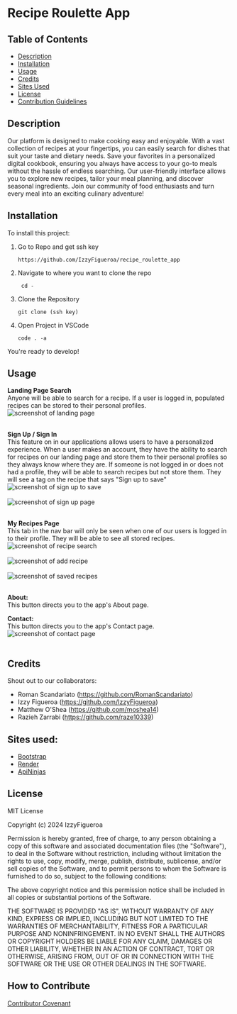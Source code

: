 # Recipe Roulette App

## Table of Contents
  - [Description](#description)
  - [Installation](#installation)
  - [Usage](#usage)
  - [Credits](#credits)
  - [Sites Used](#sites-used)
  - [License](#license)
  - [Contribution Guidelines](#how-to-contribute)

## Description

Our platform is designed to make cooking easy and enjoyable. With a vast collection of recipes at your fingertips, you can easily search for dishes that suit your taste and dietary needs. Save your favorites in a personalized digital cookbook, ensuring you always have access to your go-to meals without the hassle of endless searching. Our user-friendly interface allows you to explore new recipes, tailor your meal planning, and discover seasonal ingredients. Join our community of food enthusiasts and turn every meal into an exciting culinary adventure!

## Installation

To install this project:

1. Go to Repo and get ssh key
   
       https://github.com/IzzyFigueroa/recipe_roulette_app 

3. Navigate to where you want to clone the repo

        cd -

4. Clone the Repository

       git clone (ssh key)

6. Open Project in VSCode 

       code . -a 

You're ready to develop!

## Usage
**Landing Page Search** <br>
Anyone will be able to search for a recipe. If a user is logged in, populated recipes can be stored to their personal profiles.<br>
 ![screenshot of landing page](<client/public/images/landing.png>)<br><br>
 

**Sign Up / Sign In** <br>
This feature on in our applications allows users to have a personalized experience. When a user makes an account, they have the ability to search for recipes on our landing page and store them to their personal profiles so they always know where they are. If someone is not logged in or does not had a profile, they will be able to search recipes but not store them. They will see a tag on the recipe that says "Sign up to save"<br>
 ![screenshot of sign up to save](client/public/images/cantAdd.png)<br><br>
 ![screenshot of sign up page](<client/public/images/Signup.png>)<br><br>

**My Recipes Page** <br>
This tab in the nav bar will only be seen when one of our users is logged in to their profile. They will be able to see all stored recipes.<br>
![screenshot of recipe search](<client/public/images/recipeSearch.png>)<br><br>
![screenshot of add recipe](<client/public/images/Tiramisu.png>)<br><br>
![screenshot of saved recipes](<client/public/images/savedrecipes.png>)<br><br>
 

**About:** <br>
This button directs you to the app's About page.

**Contact:** <br>
This button directs you to the app's Contact page.<br>
![screenshot of contact page](<client/public/images/contact.png>)<br><br>
 

## Credits

Shout out to our collaborators: 
- Roman Scandariato (https://github.com/RomanScandariato)
- Izzy Figueroa  (https://github.com/IzzyFigueroa)
- Matthew O'Shea (https://github.com/moshea14)
- Razieh Zarrabi (https://github.com/raze10339)

## Sites used: 

- [Bootstrap](https://getbootstrap.com/)
- [Render](https://render.com/)
- [ApiNinjas](https://api-ninjas.com/)

## License

MIT License

Copyright (c) 2024 IzzyFigueroa

Permission is hereby granted, free of charge, to any person obtaining a copy
of this software and associated documentation files (the "Software"), to deal
in the Software without restriction, including without limitation the rights
to use, copy, modify, merge, publish, distribute, sublicense, and/or sell
copies of the Software, and to permit persons to whom the Software is
furnished to do so, subject to the following conditions:

The above copyright notice and this permission notice shall be included in all
copies or substantial portions of the Software.

THE SOFTWARE IS PROVIDED "AS IS", WITHOUT WARRANTY OF ANY KIND, EXPRESS OR
IMPLIED, INCLUDING BUT NOT LIMITED TO THE WARRANTIES OF MERCHANTABILITY,
FITNESS FOR A PARTICULAR PURPOSE AND NONINFRINGEMENT. IN NO EVENT SHALL THE
AUTHORS OR COPYRIGHT HOLDERS BE LIABLE FOR ANY CLAIM, DAMAGES OR OTHER
LIABILITY, WHETHER IN AN ACTION OF CONTRACT, TORT OR OTHERWISE, ARISING FROM,
OUT OF OR IN CONNECTION WITH THE SOFTWARE OR THE USE OR OTHER DEALINGS IN THE
SOFTWARE.

## How to Contribute

[Contributor Covenant](https://www.contributor-covenant.org/)
